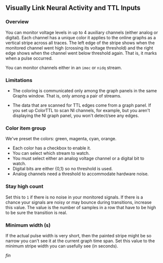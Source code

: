 ## Visually Link Neural Activity and TTL Inputs

### Overview

You can monitor voltage levels in up to 4 auxiliary channels (either
analog or digital). Each channel has a unique color it applies to
the online graphs as a vertical stripe across all traces. The left edge
of the stripe shows when the monitored channel went high (crossing its
voltage threshold) and the right edge shows when the channel went below
threshold again. That is, it marks when a pulse occurred.

You can monitor channels either in an `imec` or `nidq` stream.

### Limitations

* The coloring is communicated only among the graph panels in the same
Graphs window. That is, only among a pair of streams.

* The data that are scanned for TTL edges come from a graph panel. If you
set up ColorTTL to scan NI channels, for example, but you aren't displaying
the NI graph panel, you won't detect/see any edges.

### Color item group

We've preset the colors: green, magenta, cyan, orange.

- Each color has a checkbox to enable it.
- You can select which stream to watch.
- You must select either an analog voltage channel or a digital bit to watch.
- Digital bits are either {0,1} so no threshold is used.
- Analog channels need a threshold to accommodate hardware noise.

### Stay high count

Set this to `1` if there is no noise in your monitored signals. If there
is a chance your signals are noisy or may bounce during transitions,
increase this value. The value is the number of samples in a row that
have to be high to be sure the transition is real.

### Minimum width (s)

If the actual pulse width is very short, then the painted stripe might
be so narrow you can't see it at the current graph time span. Set this
value to the minimum stripe width you can usefully see (in seconds).


_fin_

